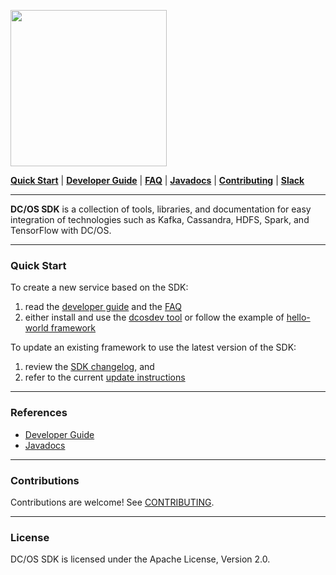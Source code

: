 <p align="left">
  <img src="https://mesosphere.com/wp-content/themes/mesosphere/library/images/assets/dcos-sdk-logo.png" width="250"/>
</p>

[__Quick Start__](README.md#quick-start) |
[__Developer Guide__](https://mesosphere.github.io/dcos-commons/developer-guide/) |
[__FAQ__](docs/pages/faq.md) |
[__Javadocs__](https://mesosphere.github.io/dcos-commons/reference/api/) |
[__Contributing__](CONTRIBUTING.md) |
[__Slack__](http://chat.dcos.io)

---
__DC/OS SDK__ is a collection of tools, libraries, and documentation for easy integration of technologies such as Kafka, Cassandra, HDFS, Spark, and TensorFlow with DC/OS.

---
### Quick Start

To create a new service based on the SDK:
1. read the [developer guide](https://mesosphere.github.io/dcos-commons/developer-guide/) and the [FAQ](https://mesosphere.github.io/dcos-commons/faq/)
1. either install and use the [dcosdev tool](https://github.com/mesosphere/dcosdev) or follow the example of [hello-world framework](frameworks/helloworld)

To update an existing framework to use the latest version of the SDK:
1. review the [SDK changelog](changelog.md), and
1. refer to the current [update instructions](UPDATING-FRAMEWORKS.md)

---
### References
* [Developer Guide](https://mesosphere.github.io/dcos-commons/developer-guide/)
* [Javadocs](https://mesosphere.github.io/dcos-commons/reference/api/)

---
### Contributions
Contributions are welcome! See [CONTRIBUTING](CONTRIBUTING.md).

---
### License
DC/OS SDK is licensed under the Apache License, Version 2.0.
